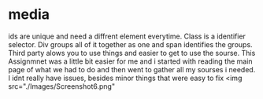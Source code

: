 # media
ids are unique and need a diffrent element everytime. Class is a identifier selector. Div groups all of it together as one and span identifies the groups.
Third party alows you to use things and easier to get to use the sourse. 
This Assignmnet was a little bit easier for me and i started with reading the main page of what we had to do and then went to gather all my sourses i needed. I idnt really have issues, besides minor things that were easy to fix
<img src="./Images/Screenshot6.png"
